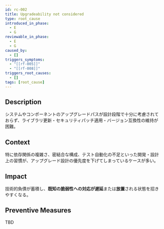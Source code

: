 ```yaml
---
id: rc-002
title: Upgradeability not considered
type: root_cause
introduced_in_phase:
  - E
  - G
reviewable_in_phase:
  - E
  - G
caused_by:
  - []
triggers_symptoms:
  - "[[rf-005]]"
  - "[[rf-008]]"
triggers_root_causes:
  - []
tags: [root_cause]
---
```


## Description
システムやコンポーネントのアップグレードパスが設計段階で十分に考慮されておらず、ライブラリ更新・セキュリティパッチ適用・バージョン互換性の維持が困難。

## Context
特に依存関係の複雑さ、密結合な構成、テスト自動化の不足といった開発・設計上の習慣が、アップグレード設計の優先度を下げてしまっているケースが多い。

## Impact
技術的負債が蓄積し、**既知の脆弱性への対応が遅延**または**放置**される状態を招きやすくなる。

## Preventive Measures
TBD